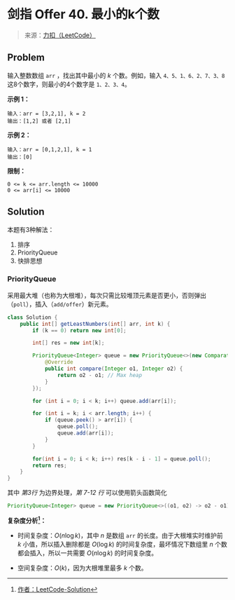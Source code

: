 # 剑指 Offer 40. 最小的k个数

> 来源：[力扣（LeetCode）](https://leetcode-cn.com/problems/zui-xiao-de-kge-shu-lcof)

## Problem

输入整数数组 `arr` ，找出其中最小的 $k$ 个数。例如，输入 `4、5、1、6、2、7、3、8` 这8个数字，则最小的4个数字是 `1、2、3、4`。

**示例 1：**

```
输入：arr = [3,2,1], k = 2
输出：[1,2] 或者 [2,1]
```

**示例 2：**

```
输入：arr = [0,1,2,1], k = 1
输出：[0]
```

**限制：**

```
0 <= k <= arr.length <= 10000
0 <= arr[i] <= 10000
```

## Solution

本题有3种解法：

1. 排序
2. PriorityQueue
3. 快排思想

### PriorityQueue

采用最大堆（也称为大根堆），每次只需比较堆顶元素是否更小，否则弹出（`poll`），插入（`add/offer`）新元素。

```java {3,7-12}
class Solution {
    public int[] getLeastNumbers(int[] arr, int k) {
        if (k == 0) return new int[0];

        int[] res = new int[k];

        PriorityQueue<Integer> queue = new PriorityQueue<>(new Comparator<Integer>() {
            @Override
            public int compare(Integer o1, Integer o2) {
                return o2 - o1; // Max heap
            }
        });

        for (int i = 0; i < k; i++) queue.add(arr[i]);

        for (int i = k; i < arr.length; i++) {
            if (queue.peek() > arr[i]) {
                queue.poll();
                queue.add(arr[i]);
            }
        }

        for(int i = 0; i < k; i++) res[k - i - 1] = queue.poll(); 
        return res;
    }
}
```

其中 *第3行* 为边界处理，*第 7-12 行* 可以使用箭头函数简化

```java
PriorityQueue<Integer> queue = new PriorityQueue<>((o1, o2) -> o2 - o1);
```

**复杂度分析[^heap]：**

- 时间复杂度：$O(n \log k)$，其中 $n$ 是数组 `arr` 的长度。由于大根堆实时维护前 $k$ 小值，所以插入删除都是 $O(\log k)$ 的时间复杂度，最坏情况下数组里 $n$ 个数都会插入，所以一共需要 $O(n \log k)$ 的时间复杂度。

- 空间复杂度：$O(k)$，因为大根堆里最多 $k$ 个数。

[^heap]: [作者：LeetCode-Solution](https://leetcode-cn.com/problems/zui-xiao-de-kge-shu-lcof/solution/zui-xiao-de-kge-shu-by-leetcode-solution/)
